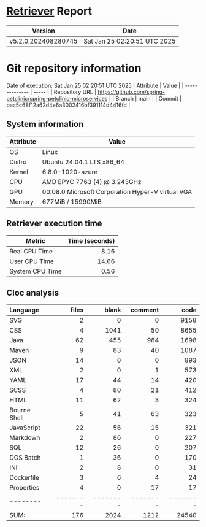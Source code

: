# [Retriever](https://github.com/PalladioSimulator/Palladio-ReverseEngineering-Retriever) Report
| Version | Date |
| ------- | ---- |
| v5.2.0.202408280745 | Sat Jan 25 02:20:51 UTC 2025 |

# Git repository information
Date of execution: Sat Jan 25 02:20:51 UTC 2025
|    Attribute   | Value |
| -------------- | ----- |
| Repository URL | https://github.com/spring-petclinic/spring-petclinic-microservices |
| Branch         | main |
| Commit         | bac5c68f12a62d4e6a3002416bf391114d4416fd |


## System information
| Attribute | Value |
| --------- | ----- |
| OS | Linux  |
| Distro | Ubuntu 24.04.1 LTS x86_64  |
| Kernel | 6.8.0-1020-azure  |
| CPU | AMD EPYC 7763 (4) @ 3.243GHz  |
| GPU | 00:08.0 Microsoft Corporation Hyper-V virtual VGA  |
| Memory | 677MiB / 15990MiB  |

## Retriever execution time
| Metric | Time (seconds) |
| --- | ---: |
| Real CPU Time | 8.16 |
| User CPU Time | 14.66 |
| System CPU Time | 0.56 |
<!--
Explainations:
- __Real CPU Time__: actual time the command has run (can be less than total time spent in user and system mode for multi-threaded processes)
- __User CPU Time__: time the command has spent running in user mode
- __System CPU Time__: time the command has spent running in system or kernel mode
-->

## Cloc analysis

Language|files|blank|comment|code
:-------|-------:|-------:|-------:|-------:
SVG|2|0|0|9158
CSS|4|1041|50|8655
Java|62|455|984|1698
Maven|9|83|40|1087
JSON|14|0|0|893
XML|2|0|1|573
YAML|17|44|14|420
SCSS|4|80|21|412
HTML|11|62|3|324
Bourne Shell|5|41|63|323
JavaScript|22|56|15|321
Markdown|2|86|0|227
SQL|12|26|0|207
DOS Batch|1|36|0|170
INI|2|8|0|31
Dockerfile|3|6|4|24
Properties|4|0|17|17
--------|--------|--------|--------|--------
SUM:|176|2024|1212|24540

